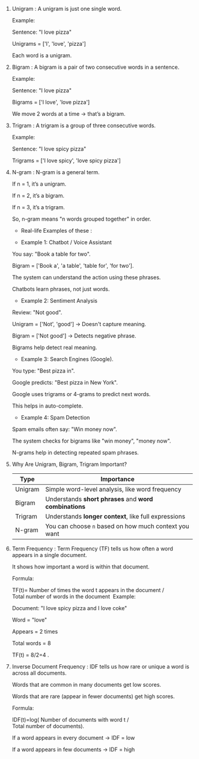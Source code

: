 
1. Unigram : A unigram is just one single word.

   Example:

   Sentence: "I love pizza"

   Unigrams = ['I', 'love', 'pizza']

   Each word is a unigram.

2. Bigram : A bigram is a pair of two consecutive words in a sentence.

   Example:

   Sentence: "I love pizza"

   Bigrams = ['I love', 'love pizza']

   We move 2 words at a time → that’s a bigram.

3. Trigram : A trigram is a group of three consecutive words.

   Example:

   Sentence: "I love spicy pizza"

   Trigrams = ['I love spicy', 'love spicy pizza']

4. N-gram : N-gram is a general term.

   If n = 1, it’s a unigram.

   If n = 2, it’s a bigram.

   If n = 3, it’s a trigram.

   So, n-gram means "n words grouped together" in order.

   * Real-life Examples of these :

   * Example 1: Chatbot / Voice Assistant

   You say: "Book a table for two".

   Bigram = ['Book a', 'a table', 'table for', 'for two'].

   The system can understand the action using these phrases.

   Chatbots learn phrases, not just words.

   * Example 2: Sentiment Analysis

   Review: "Not good".

   Unigram = ['Not', 'good'] → Doesn't capture meaning.

   Bigram = ['Not good'] → Detects negative phrase.

   Bigrams help detect real meaning.

   * Example 3: Search Engines (Google).

   You type: "Best pizza in".

   Google predicts: "Best pizza in New York".

   Google uses trigrams or 4-grams to predict next words.

   This helps in auto-complete.

   * Example 4: Spam Detection

   Spam emails often say: "Win money now".

   The system checks for bigrams like "win money", "money now".

   N-grams help in detecting repeated spam phrases.

5. Why Are Unigram, Bigram, Trigram Important?

   | Type    | Importance                                              |
   | ------- | ------------------------------------------------------- |
   | Unigram | Simple word-level analysis, like word frequency         |
   | Bigram  | Understands **short phrases** and **word combinations** |
   | Trigram | Understands **longer context**, like full expressions   |
   | N-gram  | You can choose `n` based on how much context you want   |

6. Term Frequency : Term Frequency (TF) tells us how often a word appears in a single document.

   It shows how important a word is within that document.

   Formula:

   TF(t)=  Number of times the word t appears in the document / Total number of words in the document
​
   Example:

   Document: "I love spicy pizza and I love coke"

   Word = "love"

   Appears = 2 times

   Total words = 8
   
   TF(t) = 8/2=4 . 

7. Inverse Document Frequency : IDF tells us how rare or unique a word is across all documents.

   Words that are common in many documents get low scores.

   Words that are rare (appear in fewer documents) get high scores.

   Formula:

   IDF(t)=log( Number of documents with word t / Total number of documents).

   If a word appears in every document → IDF = low

   If a word appears in few documents → IDF = high